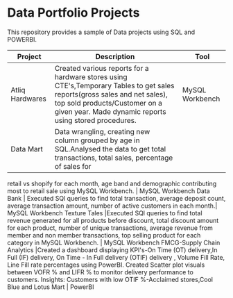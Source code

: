 # Data Portfolio Projects
This repository provides a sample of Data projects using SQL and POWERBI.


Project | Description| Tool
---|---|---
Atliq Hardwares | Created various reports for a hardware stores using CTE's,Temporary Tables to get sales reports(gross sales and net sales), top sold products/Customer on a given year. Made dynamic reports using stored procedures.| MySQL Workbench
Data Mart |Data wrangling, creating new column grouped by age in SQL.Analysed the data to get total transactions, total sales, percentage of sales for
retail vs shopify for each month, age band and demographic contributing most
to retail sale using MySQL Workbench. | MySQL Workbench
Data Bank | Executed SQl queries to find total transaction, average deposit count, average
transaction amount, number of active customers in each month.| MySQL Workbench
Texture Tales |Executed SQl queries to find total revenue generated for all products before
discount, total discount amount for each product, number of unique
transactions, average revenue from member and non member transactions,
top selling product for each category in MySQL Workbench. | MySQL Workbench
FMCG-Supply Chain Analytics |Created a dashboard displaying KPI's-On Time (OT) delivery,In Full (IF) delivery,
On Time - In Full delivery (OTIF) delivery , Volume Fill Rate, Line Fill rate
percentages using PowerBI.
Created Scatter plot visuals between VOFR % and LIFR % to monitor delivery
performance to customers.
Insights: Customers with low OTIF %-Acclaimed stores,Cool Blue and Lotus
Mart | PowerBI
